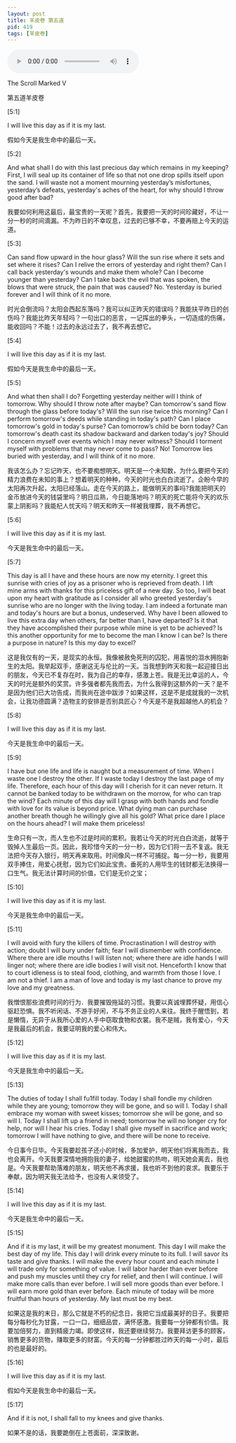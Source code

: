 ```yaml
---
layout: post
title: 羊皮卷 第五道
pid: 419
tags: [羊皮卷]
---
```


<audio controls>
  <source src="/uploads/2019/06/tsm05.mp3" type="audio/mpeg">
</audio>

The Scroll Marked V

第五道羊皮卷

[5:1]

I will live this day as if it is my last.

假如今天是我生命中的最后一天。

[5:2]

And what shall I do with this last precious day which remains in my keeping? First, I will seal up its container of life so that not one drop spills itself upon the sand. I will waste not a moment mourning yesterday’s misfortunes, yesterday’s defeats, yesterday's aches of the heart, for why should I throw good after bad?

我要如何利用这最后，最宝贵的一天呢？首先，我要把一天的时间珍藏好，不让一分一秒的时间滴漏。不为昨日的不幸叹息，过去的已够不幸，不要再赔上今天的运道。

[5:3]

Can sand flow upward in the hour glass? Will the sun rise where it sets and set where it rises? Can I relive the errors of yesterday and right them? Can I call back yesterday's wounds and make them whole? Can I become younger than yesterday? Can I take back the evil that was spoken, the blows that were struck, the pain that was caused? No. Yesterday is buried forever and I will think of it no more.

时光会倒流吗？太阳会西起东落吗？我可以纠正昨天的错误吗？我能扶平昨日的创伤吗？我能比昨天年轻吗？一句出口的恶言，一记挥出的拳头，一切造成的伤痛，能收回吗？不能！过去的永远过去了，我不再去想它。

[5:4]

I will live this day as if it is my last.

假如今天是我生命中的最后一天。

[5:5]

And what then shall I do? Forgetting yesterday neither will I think of tomorrow. Why should I throw note after maybe? Can tomorrow's sand flow through the glass before today's? Will the sun rise twice this morning? Can I perform tomorrow's deeds while standing in today's path? Can I place tomorrow's gold in today's purse? Can tomorrow’s child be born today? Can tomorrow's death cast its shadow backward and darken today's joy? Should I concern myself over events which l may never witness? Should I torment myself with problems that may never come to pass? No! Tomorrow lies buried with yesterday, and I will think of it no more.

我该怎么办？忘记昨天，也不要痴想明天。明天是一个未知数，为什么要把今天的精力浪费在未知的事上？想着明天的种种，今天的时光也白白流逝了。企盼今早的太阳再次升起，太阳已经落山。走在今天的路上，能做明天的事吗?我能把明天的金币放进今天的钱袋里吗？明日瓜熟，今日能落地吗？明天的死亡能将今天的欢乐蒙上阴影吗？我能杞人忧天吗？明天和昨天一样被我埋葬，我不再想它。

[5:6]

I will live this day as if it is my last.

今天是我生命中的最后一天。

[5:7]

This day is all I have and these hours are now my eternity. I greet this sunrise with cries of joy as a prisoner who is reprieved from death. I lift mine arms with thanks for this priceless gift of a new day. So too, I will beat upon my heart with gratitude as I consider all who greeted yesterday's sunrise who are no longer with the living today. I am indeed a fortunate man and today's hours are but a bonus, undeserved. Why have I been allowed to live this extra day when others, far better than I, have departed? Is it that they have accomplished their purpose while mine is yet to be achieved? Is this another opportunity for me to become the man I know I can be? Is there a purpose in nature? Is this my day to excel?

这是我仅有的一天，是现实的永恒。我像被赦免死刑的囚犯，用喜悦的泪水拥抱新生的太阳。我举起双手，感谢这无与伦比的一天。当我想到昨天和我一起迎接日出的朋友，今天已不复存在时，我为自己的幸存，感激上苍。我是无比幸运的人，今天的时光是额外的奖赏。许多强者都先我而去，为什么我得到这额外的一天？是不是因为他们已大功告成，而我尚在途中跋涉？如果这样，这是不是成就我的一次机会，让我功德圆满？造物主的安排是否别具匠心？今天是不是我超越他人的机会？

[5:8]

I will live this day as if it is my last. 

今天是我生命中的最后一天。

[5:9]

I have but one life and life is naught but a measurement of time. When I waste one I destroy the other. If I waste today I destroy the last page of my life. Therefore, each hour of this day will I cherish for it can never return. It cannot be banked today to be withdrawn on the morrow, for who can trap the wind? Each minute of this day will I grasp with both hands and fondle with love for its value is beyond price. What dying man can purchase another breath though he willingly give all his gold? What price dare I place on the hours ahead? I will make them priceless!

生命只有一次，而人生也不过是时间的累积。我若让今天的时光白白流逝，就等于毁掉人生最后一页。因此，我珍惜今天的一分一秒，因为它们将一去不复返。我无法把今天存入银行，明天再来取用。时间像风一样不可捕捉。每一分一秒，我要用双手捧住，用爱心抚慰，因为它们如此宝贵。垂死的人用毕生的钱财都无法换得一口生气。我无法计算时间的价值，它们是无价之宝；

[5:10]

I will live this day as if it is my last. 

今天是我生命中的最后一天。

[5:11]

I will avoid with fury the killers of time. Procrastination I will destroy with action; doubt I will bury under faith; fear I will dismember with confidence. Where there are idle mouths I will listen not; where there are idle hands I will linger not; where there are idle bodies I will visit not. Henceforth I know that to court idleness is to steal food, clothing, and warmth from those I love. I am not a thief. I am a man of love and today is my last chance to prove my love and my greatness.

我憎恨那些浪费时间的行为．我要摧毁拖延的习惯。我要以真诚埋葬怀疑，用信心驱赶恐惧。我不听闲话、不游手好闲，不与不务正业的人来往。我终于醒悟到，若是懒惰，无异于从我所心爱的人手中窃取食物和衣裳。我不是贼，我有爱心，今天是我最后的机会，我要证明我的爱心和伟大。

[5:12]

I will live this day as if it is my last.

今天是我生命中的最后一天。

[5:13]

The duties of today I shall fu1fill today. Today I shall fondle my children while they are young; tomorrow they will be gone, and so will I. Today I shall embrace my woman with sweet kisses; tomorrow she will be gone, and so will I. Today I shall lift up a friend in need; tomorrow he will no longer cry for help, nor will I hear his cries. Today I shall give myself in sacrifice and work; tomorrow I will have nothing to give, and there will be none to receive.

今日事今日毕。今天我要趁孩子还小的时候，多加爱护，明天他们将离我而去，我也会离开。今天我要深情地拥抱我的妻子，给她甜蜜的热吻，明天她会离去，我也是。今天我要帮助落难的朋友，明天他不再求援，我也听不到他的哀求。我要乐于奉献，因为明天我无法给予，也没有人来领受了。

[5:14]

I will live this day as if it is my last.

今天是我生命中的最后一天。

[5:15]

And if it is my last, it will be my greatest monument. This day I will make the best day of my life. This day I will drink every minute to its full. I will savor its taste and give thanks. I will make the every hour count and each minute I will trade only for something of value. I will labor harder than ever before and push my muscles until they cry for relief, and then I will continue. I will make more calls than ever before. I will sell more goods than ever before. I will earn more gold than ever before. Each minute of today will be more fruitful than hours of yesterday. My last must be my best. 

如果这是我的末日，那么它就是不朽的纪念日，我把它当成最美好的日子。我要把每分每秒化为甘露，一口一口，细细品尝，满怀感激。我要每一分钟都有价值。我要加倍努力，直到精疲力竭。即使这样，我还要继续努力。我要拜访更多的顾客，销售更多的货物，赚取更多的财富。今天的每一分钟都胜过昨天的每一小时，最后的也是最好的。

[5:16]

I will live this day as if it is my last. 

假如今天是我生命中的最后一天。

[5:17]

And if it is not, I shall fall to my knees and give thanks.

如果不是的话，我要跪倒在上苍面前，深深致谢。